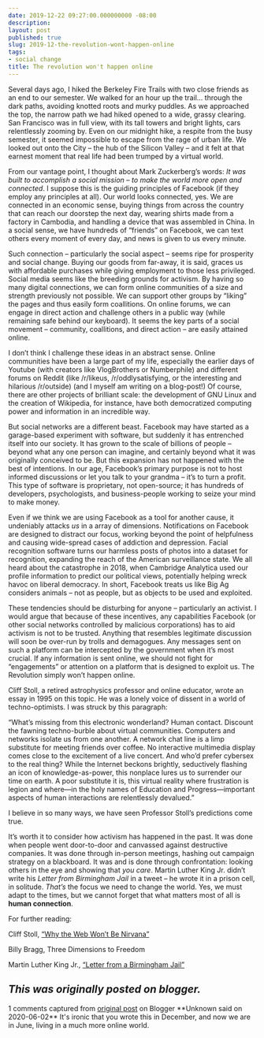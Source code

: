 ```yaml
---
date: 2019-12-22 09:27:00.000000000 -08:00
description:
layout: post
published: true
slug: 2019-12-the-revolution-wont-happen-online
tags:
- social change
title: The revolution won't happen online
---
```

Several days ago, I hiked the Berkeley Fire Trails with two close
friends as an end to our semester. We walked for an hour up the trail…
through the dark paths, avoiding knotted roots and murky puddles. As we
approached the top, the narrow path we had hiked opened to a wide,
grassy clearing. San Francisco was in full view, with its tall towers
and bright lights, cars relentlessly zooming by. Even on our midnight
hike, a respite from the busy semester, it seemed impossible to escape
from the rage of urban life. We looked out onto the City – the hub of
the Silicon Valley – and it felt at that earnest moment that real life
had been trumped by a virtual world.  

  

From our vantage point, I thought about Mark Zuckerberg’s words: *It was built to accomplish a social mission – to make the world more open and connected*.
I suppose this is the guiding principles of Facebook (if they employ
any principles at all). Our world looks connected, yes. We are connected
in an economic sense, buying things from across the country that can
reach our doorstep the next day, wearing shirts made from a factory in
Cambodia, and handling a device that was assembled in China. In a social
sense, we have hundreds of “friends” on Facebook, we can text others
every moment of every day, and news is given to us every minute.  

  

Such connection – particularly the social aspect – seems ripe for
prosperity and social change. Buying our goods from far-away, it is
said, graces us with affordable purchases while giving employment to
those less privileged. Social media seems like the breeding grounds for
activism. By having so many digital connections, we can form online
communities of a size and strength previously not possible. We can
support other groups by “liking” the pages and thus easily form
coallitions. On online forums, we can engage in direct action and
challenge others in a public way (while remaining safe behind our
keyboard). It seems the key parts of a social movement – community,
coallitions, and direct action – are easily attained online.  

  

I don’t think I challenge these ideas in an abstract sense. Online
communities have been a large part of my life, especially the earlier
days of Youtube (with creators like VlogBrothers or Numberphile) and
different forums on Reddit (like /r/likeus, /r/oddlysatisfying, or the
interesting and hilarious /r/outside) (and I myself am writing on a
blog-post!) Of course, there are other projects of brilliant scale: the
development of GNU Linux and the creation of Wikipedia, for instance,
have both democratized computing power and information in an incredible
way.  

  

But social networks are a different beast. Facebook may have started
as a garage-based experiment with software, but suddenly it has
entrenched itself into our society. It has grown to the scale of
billions of people – beyond what any one person can imagine, and
certainly beyond what it was originally conceived to be. But this
expansion has not happened with the best of intentions. In our age,
Facebook’s primary purpose is not to host informed discussions or let
you talk to your grandma – it’s to turn a profit. This type of software
is proprietary, not open-source; it has hundreds of developers,
psychologists, and business-people working to seize your mind to make
money.  

Even if we think we are using Facebook as a tool for another cause, it undeniably attacks *us*
in a array of dimensions. Notifications on Facebook are designed to
distract our focus, working beyond the point of helpfulness and causing
wide-spread cases of addiction and depression. Facial recognition
software turns our harmless posts of photos into a dataset for
recognition, expanding the reach of the American surveillance state. We
all heard about the catastrophe in 2018, when Cambridge Analytica used
our profile information to predict our political views, potentially
helping wreck havoc on liberal democracy. In short, Facebook treats us
like Big Ag considers animals – not as people, but as objects to be used
and exploited.  

  

These tendencies should be disturbing for anyone – particularly an
activist. I would argue that because of these incentives, any
capabilities Facebook (or other social networks controlled by malicious
corporations) has to aid activism is not to be trusted. Anything that
resembles legitimate discussion will soon be over-run by trolls and
demagogues. Any messages sent on such a platform can be intercepted by
the government when it’s most crucial. If any information is sent
online, we should not fight for “engagements” or attention on a platform
that is designed to exploit us. The Revolution simply won’t happen
online.  

Cliff Stoll, a retired astrophysics professor and online educator,
wrote an essay in 1995 on this topic. He was a lonely voice of dissent
in a world of techno-optimists. I was struck by this paragraph:  

  

“What’s missing from this electronic wonderland? Human contact.
Discount the fawning techno-burble about virtual communities. Computers
and networks isolate us from one another. A network chat line is a limp
substitute for meeting friends over coffee. No interactive multimedia
display comes close to the excitement of a live concert. And who’d
prefer cybersex to the real thing? While the Internet beckons brightly,
seductively flashing an icon of knowledge-as-power, this nonplace lures
us to surrender our time on earth. A poor substitute it is, this virtual
reality where frustration is legion and where—in the holy names of
Education and Progress—important aspects of human interactions are
relentlessly devalued.”  

  

I believe in so many ways, we have seen Professor Stoll’s predictions come true.  

  

It’s worth it to consider how activism has happened in the past. It
was done when people went door-to-door and canvassed against destructive
companies. It was done through in-person meetings, hashing out campaign
strategy on a blackboard. It was and is done through confrontation:
looking others in the eye and showing that *you care*. Martin Luther King Jr. didn’t write his *Letter from Birmingham Jail* in a tweet – he wrote it in a prison cell, in solitude. *That’s* the focus we need to change the world. Yes, we must adapt to the times, but we cannot forget that what matters most of all is **human connection**.  

  

For further reading:  

Cliff Stoll, [“Why the Web Won’t Be Nirvana”](https://www.newsweek.com/clifford-stoll-why-web-wont-be-nirvana-185306)  

Billy Bragg, Three Dimensions to Freedom  

Martin Luther King Jr., [“Letter from a Birmingham Jail”](https://www.africa.upenn.edu/Articles_Gen/Letter_Birmingham.html)  

*This was originally posted on blogger.*
-----------------------------


1 comments captured from [original post](https://www.rohanprasad.org/2019/12/the-revolution-wont-happen-online.html) on Blogger
\*\*Unknown said on 2020-06-02\*\*
It's ironic that you wrote this in December, and now we are in June, living in a much more online world.
